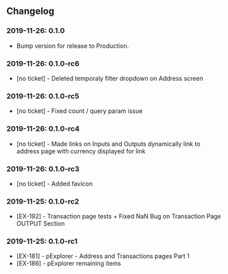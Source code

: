 
## Changelog

### 2019-11-26: 0.1.0
- Bump version for release to Production.

### 2019-11-26: 0.1.0-rc6
- [no ticket] - Deleted temporaly filter dropdown on Address screen

### 2019-11-26: 0.1.0-rc5
- [no ticket] - Fixed count / query param issue

### 2019-11-26: 0.1.0-rc4
- [no ticket] - Made links on Inputs and Outputs dynamically link to address page with currency displayed for link

### 2019-11-26: 0.1.0-rc3
- [no ticket] - Added favicon

### 2019-11-25: 0.1.0-rc2
- [EX-192] - Transaction page tests + Fixed NaN Bug on Transaction Page OUTPUT Section

### 2019-11-25: 0.1.0-rc1
- [EX-181] - pExplorer - Address and Transactions pages Part 1
- [EX-186] - pExplorer remaining items